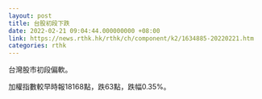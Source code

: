 ```yaml
---
layout: post
title: 台股初段下跌
date: 2022-02-21 09:04:44.000000000 +08:00
link: https://news.rthk.hk/rthk/ch/component/k2/1634885-20220221.htm
categories: rthk
---
```


台灣股市初段偏軟。

加權指數較早時報18168點，跌63點，跌幅0.35%。
